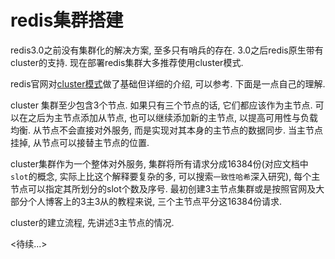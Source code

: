 # redis集群搭建

redis3.0之前没有集群化的解决方案, 至多只有哨兵的存在. 3.0之后redis原生带有cluster的支持. 现在部署redis集群大多推荐使用cluster模式.

redis官网对[cluster模式](http://redis.io/topics/cluster-tutorial)做了基础但详细的介绍, 可以参考. 下面是一点自己的理解.

cluster 集群至少包含3个节点. 如果只有三个节点的话, 它们都应该作为主节点. 可以在之后为主节点添加从节点, 也可以继续添加新的主节点, 以提高可用性与负载均衡. 从节点不会直接对外服务, 而是实现对其本身的主节点的数据同步. 当主节点挂掉, 从节点可以接替主节点的位置.

cluster集群作为一个整体对外服务, 集群将所有请求分成16384份(对应文档中`slot`的概念, 实际上比这个解释要复杂的多, 可以搜索`一致性哈希`深入研究), 每个主节点可以指定其所划分的slot个数及序号. 最初创建3主节点集群或是按照官网及大部分个人博客上的3主3从的教程来说, 三个主节点平分这16384份请求.

cluster的建立流程, 先讲述3主节点的情况.

<待续...>
